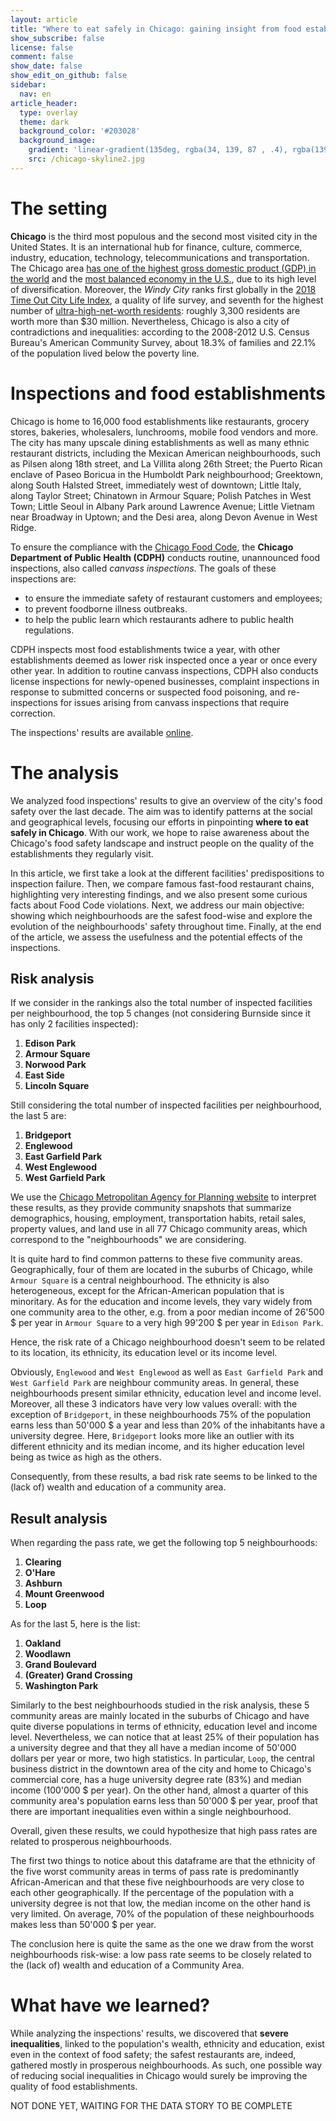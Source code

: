 ```yaml
---
layout: article
title: "Where to eat safely in Chicago: gaining insight from food establishments inspections"
show_subscribe: false
license: false
comment: false
show_date: false
show_edit_on_github: false
sidebar:
  nav: en
article_header:
  type: overlay
  theme: dark
  background_color: '#203028'
  background_image:
    gradient: 'linear-gradient(135deg, rgba(34, 139, 87 , .4), rgba(139, 34, 139, .4))'
    src: /chicago-skyline2.jpg
---
```

<!--more-->

# The setting

**Chicago** is the third most populous and the second most visited city in the United States. It is an international hub for finance, culture, commerce, industry, education, technology, telecommunications and transportation. The Chicago area [has one of the highest gross domestic product (GDP) in the world](https://www.bea.gov/system/files/2018-09/gdp_metro0918_0.pdf) and the [most balanced economy in the U.S.](http://www.worldbusinesschicago.com/economy), due to its high level of diversification. Moreover, the *Windy City* ranks first globally in the [2018 Time Out City Life Index](https://www.timeout.com/chicago/news/chicago-named-the-worlds-best-city-for-having-it-all-012918), a quality of life survey, and seventh for the highest number of [ultra-high-net-worth residents](https://www.chicagobusiness.com/finance-banking/these-are-cities-most-ultra-rich-people): roughly 3,300 residents are worth more than $30 million. Nevertheless, Chicago is also a city of contradictions and inequalities: according to the 2008-2012 U.S. Census Bureau's American Community Survey, about 18.3% of families and 22.1% of the population lived below the poverty line.

# Inspections and food establishments

Chicago is home to 16,000 food establishments like restaurants, grocery stores, bakeries, wholesalers, lunchrooms, mobile food vendors and more. The city has many upscale dining establishments as well as many ethnic restaurant districts, including the Mexican American neighbourhoods, such as Pilsen along 18th street, and La Villita along 26th Street; the Puerto Rican enclave of Paseo Boricua in the Humboldt Park neighbourhood; Greektown, along South Halsted Street, immediately west of downtown; Little Italy, along Taylor Street; Chinatown in Armour Square; Polish Patches in West Town; Little Seoul in Albany Park around Lawrence Avenue; Little Vietnam near Broadway in Uptown; and the Desi area, along Devon Avenue in West Ridge.

To ensure the compliance with the [Chicago Food Code](https://www.chicago.gov/content/dam/city/depts/cdph/food_env/general/Food_Protection/FoodCodeRules_Effective_Feb12019.pdf), the **Chicago Department of Public Health (CDPH)** conducts routine, unannounced food inspections, also called *canvass inspections*. The goals of these inspections are:
- to ensure the immediate safety of restaurant customers and employees;
- to prevent foodborne illness outbreaks.
- to help the public learn which restaurants adhere to public health regulations.

CDPH inspects most food establishments twice a year, with other establishments deemed as lower risk inspected once a year or once every other year. In addition to routine canvass inspections, CDPH also conducts license inspections for newly-opened businesses, complaint inspections in response to submitted concerns or suspected food poisoning, and re-inspections for issues arising from canvass inspections that require correction.

The inspections' results are available [online](http://webapps1.chicago.gov/healthinspection/inspection.jsp).

# The analysis

We analyzed food inspections' results to give an overview of the city's food safety over the last decade. The aim was to identify patterns at the social and geographical levels, focusing our efforts in pinpointing **where to eat safely in Chicago**. With our work, we hope to raise awareness about the Chicago's food safety landscape and instruct people on the quality of the establishments they regularly visit.

In this article, we first take a look at the different facilities' predispositions to inspection failure. Then, we compare famous fast-food restaurant chains, highlighting very interesting findings, and we also present some curious facts about Food Code violations. Next, we address our main objective: showing which neighbourhoods are the safest food-wise and explore the evolution of the neighbourhoods' safety throughout time. Finally, at the end of the article, we assess the usefulness and the potential effects of the inspections.

## Risk analysis

If we consider in the rankings also the total number of inspected facilities per neighbourhood, the top 5 changes (not considering Burnside since it has only 2 facilities inspected):
1. **Edison Park**
2. **Armour Square**
3. **Norwood Park**
4. **East Side**
5. **Lincoln Square**

Still considering the total number of inspected facilities per neighbourhood, the last 5 are:
1. **Bridgeport**
2. **Englewood**
3. **East Garfield Park**
4. **West Englewood**
5. **West Garfield Park**

We use the [Chicago Metropolitan Agency for Planning website](https://www.cmap.illinois.gov/data/community-snapshots) to interpret these results, as they provide community snapshots that summarize demographics, housing, employment, transportation habits, retail sales, property values, and land use in all 77 Chicago community areas, which correspond to the "neighbourhoods" we are considering.

It is quite hard to find common patterns to these five community areas. Geographically, four of them are located in the suburbs of Chicago, while `Armour Square` is a central neighbourhood. The ethnicity is also heterogeneous, except for the African-American population that is minoritary. As for the education and income levels, they vary widely from one community area to the other, e.g. from a poor median income of 26'500 \$ per year in `Armour Square` to a very high 99'200 \$ per year in `Edison Park`.

Hence, the risk rate of a Chicago neighbourhood doesn't seem to be related to its location, its ethnicity, its education level or its income level.

Obviously, `Englewood` and `West Englewood` as well as `East Garfield Park` and `West Garfield Park` are neighbour community areas. In general, these neighbourhoods present similar ethnicity, education level and income level. Moreover, all these 3 indicators have very low values overall: with the exception of `Bridgeport`, in these neighbourhoods $75\%$ of the population earns less than 50'000 \$ a year and less than $20\%$ of the inhabitants have a university degree. Here, `Bridgeport` looks more like an outlier with its different ethnicity and its median income, and its higher education level being as twice as high as the others.

Consequently, from these results, a bad risk rate seems to be linked to the (lack of) wealth and education of a community area.

## Result analysis

When regarding the pass rate, we get the following top 5 neighbourhoods:
1. **Clearing**
2. **O'Hare**
3. **Ashburn**
4. **Mount Greenwood**
5. **Loop**

As for the last 5, here is the list:
1. **Oakland**
2. **Woodlawn**
3. **Grand Boulevard**
4. **(Greater) Grand Crossing**
5. **Washington Park**

Similarly to the best neighbourhoods studied in the risk analysis, these 5 community areas are mainly located in the suburbs of Chicago and have quite diverse populations in terms of ethnicity, education level and income level. Nevertheless, we can notice that at least $25\%$ of their population has a university degree and that they all have a median income of 50'000 dollars per year or more, two high statistics. In particular, `Loop`, the central business district in the downtown area of the city and home to Chicago's commercial core, has a huge university degree rate ($83\%$) and median income (100'000 \$ per year). On the other hand, almost a quarter of this community area's population earns less than 50'000 \$ per year, proof that there are important inequalities even within a single neighbourhood.

Overall, given these results, we could hypothesize that high pass rates are related to prosperous neighbourhoods.

The first two things to notice about this dataframe are that the ethnicity of the five worst community areas in terms of pass rate is predominantly African-American and that these five neighbourhoods are very close to each other geographically. If the percentage of the population with a university degree is not that low, the median income on the other hand is very limited. On average, $70\%$ of the population of these neighbourhoods makes less than 50'000 \$ per year.

The conclusion here is quite the same as the one we draw from the worst neighbourhoods risk-wise: a low pass rate seems to be closely related to the (lack of) wealth and education of a Community Area.

# What have we learned?

While analyzing the inspections' results, we discovered that **severe inequalities**, linked to the population's wealth, ethnicity and education, exist even in the context of food safety; the safest restaurants are, indeed, gathered mostly in prosperous neighbourhoods. As such, one possible way of reducing social inequalities in Chicago would surely be improving the quality of food establishments.

NOT DONE YET, WAITING FOR THE DATA STORY TO BE COMPLETE
